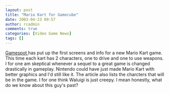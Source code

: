 ```yaml
---
layout: post
title: "Mario Kart for Gamecube"
date: 2003-04-23 09:57
author: rcadmin
comments: true
categories: [Video Game News]
tags: []
---
```

<a href=http://www.gamespot.com/gamecube/driving/supermariokartworkingtitle/news_6025528.html>Gamespot </a> has put up the first screens and info for a new Mario Kart game. This time each kart has 2 characters, one to drive and one to use weapons. I for one am skeptical whenever a sequel to a great game is changed drastically in gameplay. Nintendo could have just made Mario Kart with better graphics and I'd still like it. The article also lists the charcters that will be in the game. I for one think Waluigi is just creepy. I mean honestly, what do we know about this guy's past?
